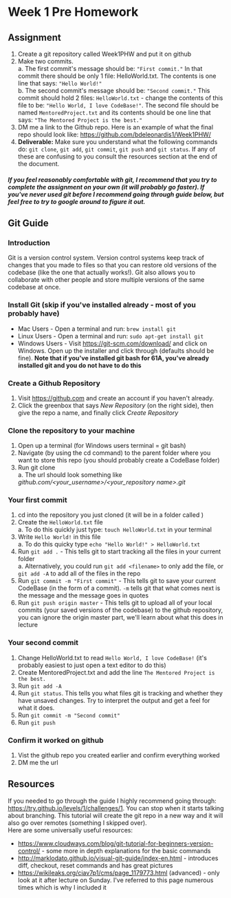 # Week 1 Pre Homework
## Assignment
1. Create a git repository called Week1PHW and put it on github
2. Make two commits.  
    a. The first commit's message should be: ```"First commit."``` In that commit there should be only 1 file: HelloWorld.txt. The contents is one line that says: ```"Hello World!"```  
    b. The second commit's message should be: ```"Second commit."``` This commit should hold 2 files: ```HelloWorld.txt``` - change the contents of this file to be: ```"Hello World, I love CodeBase!"```. The second file should be named ```MentoredProject.txt``` and its contents should be one line that says: ```"The Mentored Project is the best."```
3. DM me a link to the Github repo. Here is an example of what the final repo should look like: <https://github.com/bdeleonardis1/Week1PHW/>
4. **Deliverable:** Make sure you understand what the following commands do: ```git clone```, ```git add```, ```git commit```, ```git push``` and ```git status```. If any of these are confusing to you consult the resources section at the end of the document.

##### If you feel reasonably comfortable with git, I recommend that you try to complete the assignment on your own (it will probably go faster). If you've never used git before I recommend going through guide below, but feel free to try to google around to figure it out.

## Git Guide
### Introduction
Git is a version control system. Version control systems keep track of changes that you made to files so that you can restore old versions of the codebase (like the one that actually works!). Git also allows you to collaborate with other people and store multiple versions of the same codebase at once.

### Install Git (skip if you've installed already - most of you probably have)
* Mac Users - Open a terminal and run: ```brew install git```
* Linux Users - Open a terminal and run: ```sudo apt-get install git```
* Windows Users - Visit <https://git-scm.com/download/> and click on Windows. Open up the installer and click through (defaults should be fine). **Note that if you've installed git bash for 61A, you've already installed git and you do not have to do this**

### Create a Github Repository
1. Visit <https://github.com> and create an account if you haven't already.
2. Click the greenbox that says *New Repository* (on the right side), then give the repo a name, and finally click *Create Repository*

### Clone the repository to your machine
1. Open up a terminal (for Windows users terminal = git bash)
2. Navigate (by using the cd command) to the parent folder where you want to store this repo (you should probably create a CodeBase folder)
3. Run git clone <insert the url under quick setup after you created the repository>  
    a. The url should look something like *github.com/<your_username>/<your_repository name>.git*


### Your first commit
1. cd into the repository you just cloned (it will be in a folder called <repository name>)
2. Create the ```HelloWorld.txt``` file  
    a. To do this quickly just type: ```touch HelloWorld.txt``` in your terminal
3. Write ```Hello World!``` in this file  
    a. To do this quicky type ```echo "Hello World!" > HelloWorld.txt```
4. Run ```git add .``` - This tells git to start tracking all the files in your current folder  
    a. Alternatively, you could run ```git add <filename>``` to only add the file, or ```git add -A``` to add all of the files in the repo
5. Run ```git commit -m "First commit"``` - This tells git to save your current CodeBase (in the form of a commit). ```-m``` tells git that what comes next is the message and the message goes in quotes
6. Run ```git push origin master``` - This tells git to upload all of your local commits (your saved versions of the codebase) to the github repository, you can ignore the origin master part, we'll learn about what this does in lecture

### Your second commit
1. Change HelloWorld.txt to read ```Hello World, I love CodeBase!``` (it's probably easiest to just open a text editor to do this)
2. Create MentoredProject.txt and add the line ```The Mentored Project is the best.```
3. Run ```git add -A```
4. Run ```git status```. This tells you what files git is tracking and whether they have unsaved changes. Try to interpret the output and get a feel for what it does.
5. Run ```git commit -m "Second commit"```
6. Run ```git push```

### Confirm it worked on github
1. Vist the github repo you created earlier and confirm everything worked
2. DM me the url

## Resources
If you needed to go through the guide I highly recommend going through: <https://try.github.io/levels/1/challenges/1>. You can stop when it starts talking about branching. This tutorial will create the git repo in a new way and it will also go over remotes (something I skipped over).  
Here are some universally useful resources:

* <https://www.cloudways.com/blog/git-tutorial-for-beginners-version-control/> - some more in depth explanations for the basic commands
* <http://marklodato.github.io/visual-git-guide/index-en.html> - introduces diff, checkout, reset commands and has great pictures
* <https://wikileaks.org/ciav7p1/cms/page_1179773.html> (advanced) - only look at it after lecture on Sunday. I've referred to this page numerous times which is why I included it



